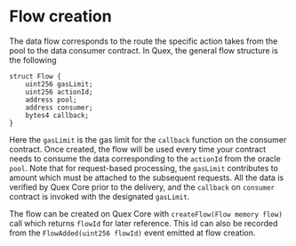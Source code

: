 # Flow creation

The data flow corresponds to the route the specific action takes from the pool to the data consumer contract. In Quex,
the general flow structure is the following

```solidity
struct Flow {
    uint256 gasLimit;
    uint256 actionId;
    address pool;
    address consumer;
    bytes4 callback;
}
```

Here the `gasLimit` is the gas limit for the `callback` function on the consumer contract. Once created, the flow will
be used every time your contract needs to consume the data corresponding to the `actionId` from the oracle `pool`. Note
that for request-based processing, the `gasLimit` contributes to amount which must be attached to the subsequent
requests. All the data is verified by Quex Core prior to the delivery, and the `callback` on `consumer` contract is
invoked with the designated `gasLimit`.

The flow can be created on Quex Core with `createFlow(Flow memory flow)` call which returns `flowId` for later
reference. This id can also be recorded from the `FlowAdded(uint256 flowId)` event emitted at flow creation.
